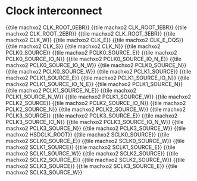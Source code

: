 # Clock interconnect

{{tile machxo2 CLK_ROOT_0EBR}}
{{tile machxo2 CLK_ROOT_1EBR}}
{{tile machxo2 CLK_ROOT_2EBR}}
{{tile machxo2 CLK_ROOT_3EBR}}
{{tile machxo2 CLK_W}}
{{tile machxo2 CLK_E}}
{{tile machxo2 CLK_E_DQS}}
{{tile machxo2 CLK_S}}
{{tile machxo2 CLK_N}}
{{tile machxo2 PCLK0_SOURCE}}
{{tile machxo2 PCLK0_SOURCE_E}}
{{tile machxo2 PCLK0_SOURCE_IO_N}}
{{tile machxo2 PCLK0_SOURCE_IO_N_E}}
{{tile machxo2 PCLK0_SOURCE_IO_N_W}}
{{tile machxo2 PCLK0_SOURCE_N}}
{{tile machxo2 PCLK0_SOURCE_W}}
{{tile machxo2 PCLK1_SOURCE}}
{{tile machxo2 PCLK1_SOURCE_E}}
{{tile machxo2 PCLK1_SOURCE_IO_N}}
{{tile machxo2 PCLK1_SOURCE_IO_N_E}}
{{tile machxo2 PCLK1_SOURCE_N}}
{{tile machxo2 PCLK1_SOURCE_N_E}}
{{tile machxo2 PCLK1_SOURCE_N_W}}
{{tile machxo2 PCLK1_SOURCE_W}}
{{tile machxo2 PCLK2_SOURCE}}
{{tile machxo2 PCLK2_SOURCE_IO_N}}
{{tile machxo2 PCLK2_SOURCE_N}}
{{tile machxo2 PCLK2_SOURCE_W}}
{{tile machxo2 PCLK3_SOURCE}}
{{tile machxo2 PCLK3_SOURCE_E}}
{{tile machxo2 PCLK3_SOURCE_IO_N}}
{{tile machxo2 PCLK3_SOURCE_IO_N_W}}
{{tile machxo2 PCLK3_SOURCE_N}}
{{tile machxo2 PCLK3_SOURCE_W}}
{{tile machxo2 HSDCLK_ROOT}}
{{tile machxo2 SCLK0_SOURCE}}
{{tile machxo2 SCLK0_SOURCE_E}}
{{tile machxo2 SCLK0_SOURCE_W}}
{{tile machxo2 SCLK1_SOURCE}}
{{tile machxo2 SCLK1_SOURCE_E}}
{{tile machxo2 SCLK1_SOURCE_W}}
{{tile machxo2 SCLK2_SOURCE}}
{{tile machxo2 SCLK2_SOURCE_E}}
{{tile machxo2 SCLK2_SOURCE_W}}
{{tile machxo2 SCLK3_SOURCE}}
{{tile machxo2 SCLK3_SOURCE_E}}
{{tile machxo2 SCLK3_SOURCE_W}}